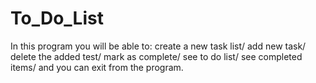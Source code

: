 # To_Do_List
In this program you will be able to:
create a new task list/
add new task/
delete the added test/
mark as complete/
see to do list/
see completed items/
and you can exit from the program.
